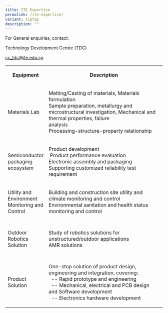 ```yaml
---
title: ITE Expertise
permalink: /ite-expertise/
variant: tiptap
description: ""
---
```

<p>For General enquiries, contact:</p>
<p>Technology Development Centre (TDC)</p>
<p><a href="mailto:cc_tdc@ite.edu.sg" rel="noopener noreferrer nofollow" target="_blank">cc_tdc@ite.edu.sg</a>
</p>
<table style="minWidth: 75px">
<colgroup>
<col>
<col>
<col>
</colgroup>
<tbody>
<tr>
<th rowspan="1" colspan="1">
<p>Equipment</p>
</th>
<th rowspan="1" colspan="1">
<p>Description</p>
</th>
<th rowspan="1" colspan="1">
<p>Keywords</p>
</th>
</tr>
<tr>
<td rowspan="1" colspan="1">
<p>Materials Lab</p>
</td>
<td rowspan="1" colspan="1">
<p>Melting/Casting of materials, Materials formulation&nbsp;&nbsp;&nbsp;&nbsp;&nbsp;&nbsp;&nbsp;&nbsp;&nbsp;&nbsp;&nbsp;&nbsp;&nbsp;&nbsp;&nbsp;&nbsp;&nbsp;&nbsp;&nbsp;&nbsp;&nbsp;&nbsp;&nbsp;&nbsp;&nbsp;&nbsp;&nbsp;&nbsp;&nbsp;&nbsp;&nbsp;&nbsp;&nbsp;&nbsp;&nbsp;&nbsp;&nbsp;&nbsp;&nbsp;&nbsp;&nbsp;&nbsp;&nbsp;&nbsp;&nbsp;&nbsp;&nbsp;&nbsp;&nbsp;&nbsp;&nbsp;&nbsp;&nbsp;&nbsp;
Sample preparation, metallurgy and microstructural investigation, Mechanical
and thermal properties, failure analysis&nbsp;&nbsp;&nbsp;&nbsp;&nbsp;&nbsp;&nbsp;&nbsp;&nbsp;&nbsp;&nbsp;&nbsp;&nbsp;&nbsp;&nbsp;&nbsp;&nbsp;&nbsp;&nbsp;&nbsp;&nbsp;&nbsp;&nbsp;&nbsp;&nbsp;&nbsp;&nbsp;&nbsp;&nbsp;&nbsp;&nbsp;&nbsp;&nbsp;&nbsp;&nbsp;&nbsp;&nbsp;&nbsp;&nbsp;&nbsp;&nbsp;&nbsp;&nbsp;&nbsp;&nbsp;&nbsp;&nbsp;&nbsp;&nbsp;&nbsp;&nbsp;&nbsp;&nbsp;&nbsp;&nbsp;&nbsp;&nbsp;&nbsp;&nbsp;&nbsp;&nbsp;&nbsp;&nbsp;&nbsp;&nbsp;&nbsp;&nbsp;&nbsp;
Processing-structure-property relationship</p>
</td>
<td rowspan="1" colspan="1">
<p>metallurgy,&nbsp;polymer formulation, metal processing</p>
</td>
</tr>
<tr>
<td rowspan="1" colspan="1">
<p>Semiconductor packaging ecosystem</p>
</td>
<td rowspan="1" colspan="1">
<p>Product development&nbsp;&nbsp;&nbsp;&nbsp;&nbsp;&nbsp;
<br>&nbsp;Product performance evaluation
<br>Electronic assembly and packaging
<br>Supporting customized reliability test requirement&nbsp;&nbsp;&nbsp;&nbsp;&nbsp;&nbsp;&nbsp;&nbsp;&nbsp;&nbsp;&nbsp;</p>
</td>
<td rowspan="1" colspan="1">
<p>Reliability testing, Failure analysis, Finite Element Analysis</p>
</td>
</tr>
<tr>
<td rowspan="1" colspan="1">
<p>Utility and Environment Monitoring and Control</p>
</td>
<td rowspan="1" colspan="1">
<p>Building and construction site utility and climate monitoring and control
<br>Environmental sanitation and health status monitoring and control</p>
</td>
<td rowspan="1" colspan="1">
<p>Internet of Things,&nbsp;Solutions for sustainability</p>
</td>
</tr>
<tr>
<td rowspan="1" colspan="1">
<p>Outdoor Robotics Solution&nbsp;</p>
</td>
<td rowspan="1" colspan="1">
<p>Study of robotics solutions for unstructured/outdoor applications
<br>AMR solutions</p>
</td>
<td rowspan="1" colspan="1">
<p>customised robotics for unstructured environment</p>
</td>
</tr>
<tr>
<td rowspan="1" colspan="1">
<p>Product Solution</p>
</td>
<td rowspan="1" colspan="1">
<p>One-stop solution of product design, engineering and integration, covering:
<br>&nbsp; -- Rapid prototype and engineering
<br>&nbsp; -- Mechanical, electrical and PCB design and Software development
<br>&nbsp; -- Electronics hardware development</p>
</td>
<td rowspan="1" colspan="1">
<p>Design and engineering&nbsp;</p>
</td>
</tr>
</tbody>
</table>
<p></p>